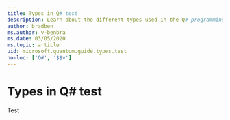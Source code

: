 ```yaml
---
title: Types in Q# test
description: Learn about the different types used in the Q# programming language. test
author: bradben    
ms.author: v-benbra
ms.date: 03/05/2020
ms.topic: article
uid: microsoft.quantum.guide.types.test
no-loc: ['Q#', '$$v']
---
```


# Types in Q# test

Test